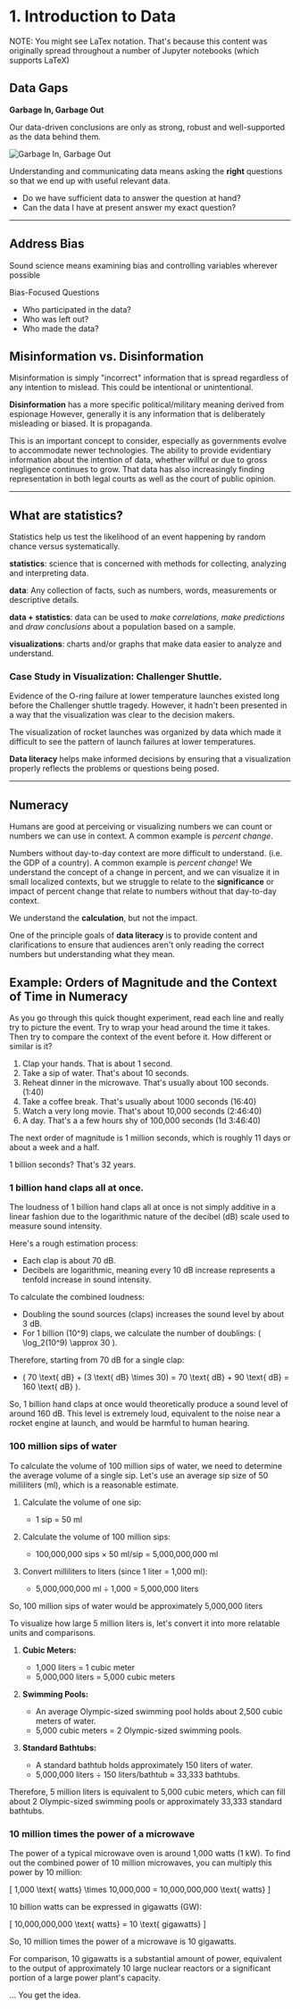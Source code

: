 # 1. Introduction to Data


NOTE: You might see LaTex notation. That's because this content was originally spread throughout a number of Jupyter notebooks (which supports LaTeX)


## Data Gaps

**Garbage In, Garbage Out** 
    
Our data-driven conclusions are only as strong, robust and well-supported as the data behind them. 

![Garbage In, Garbage Out](img/gigo.png)

Understanding and communicating data means asking the **right** questions so that we end up with useful relevant data. 

- Do we have sufficient data to answer the question at hand? 
- Can the data I have at present answer my exact question? 

---

## Address Bias

Sound science means examining bias and controlling variables wherever possible

Bias-Focused Questions
- Who participated in the data? 
- Who was left out? 
- Who made the data? 


## Misinformation vs. Disinformation

Misinformation is simply "incorrect" information that is spread regardless of any intention to mislead. This could be intentional or unintentional. 

**Disinformation** has a more specific political/military meaning derived from espionage However, generally it is any information that is deliberately misleading or biased. It is propaganda.

This is an important concept to consider, especially as governments evolve to accommodate newer technologies. The ability to provide evidentiary information about the intention of data, whether willful or due to gross negligence continues to grow. That data has also increasingly finding representation in both legal courts as well as the court of public opinion. 



---
## What are statistics? 

Statistics help us test the likelihood of an event happening by random chance versus systematically. 


**statistics**: science that is concerned with methods for collecting, analyzing and interpreting data. 

**data**: Any collection of facts, such as numbers, words, measurements or descriptive details. 

**data + statistics**: data can be used to *make correlations, make predictions* and *draw conclusions* about a population based on a sample. 

**visualizations**: charts and/or graphs that make data easier to analyze and understand. 


### Case Study in Visualization: Challenger Shuttle. 

Evidence of the O-ring failure at lower temperature launches existed long before the Challenger shuttle tragedy. However, it hadn't been presented in a way that the visualization was clear to the decision makers. 

The visualization of rocket launches was organized by data which made it difficult to see the pattern of launch failures at lower temperatures. 


**Data literacy** helps make informed decisions by ensuring that a visualization properly reflects the problems or questions being posed. 

---
## Numeracy

Humans are good at perceiving or visualizing numbers we can count or numbers we can use in context. A common example is *percent change*. 

Numbers without day-to-day context are more difficult to understand. (i.e. the GDP of a country). A common example is *percent change*! We understand the concept of a change in percent, and we can visualize it in small localized contexts, but we struggle to relate to the **significance** or impact of percent change that relate to numbers without that day-to-day context. 

We understand the **calculation**, but not the impact. 

One of the principle goals of **data literacy** is to provide content and clarifications to ensure that audiences aren't only reading the correct numbers but understanding what they mean. 

## Example: Orders of Magnitude and the Context of Time in Numeracy

As you go through this quick thought experiment, read each line and really try to picture the event. Try to wrap your head around the time it takes. Then try to compare the context of the event before it. How different or similar is it? 

1. Clap your hands. That is about 1 second.
2. Take a sip of water. That's about 10 seconds. 
3. Reheat dinner in the microwave. That's usually about 100 seconds. (1:40)
4. Take a coffee break. That's usually about 1000 seconds (16:40)
5. Watch a very long movie. That's about 10,000 seconds (2:46:40)
6. A day. That's a a few hours shy of 100,000 seconds (1d 3:46:40)

The next order of magnitude is 1 million seconds, which is roughly 11 days or about a week and a half. 

1 billion seconds? That's 32 years. 

### 1 billion hand claps all at once.

The loudness of 1 billion hand claps all at once is not simply additive in a linear fashion due to the logarithmic nature of the decibel (dB) scale used to measure sound intensity.

Here's a rough estimation process:
- Each clap is about 70 dB.
- Decibels are logarithmic, meaning every 10 dB increase represents a tenfold increase in sound intensity.

To calculate the combined loudness:
- Doubling the sound sources (claps) increases the sound level by about 3 dB.
- For 1 billion (10^9) claps, we calculate the number of doublings: \( \log_2(10^9) \approx 30 \).

Therefore, starting from 70 dB for a single clap:
- \( 70 \text{ dB} + (3 \text{ dB} \times 30) = 70 \text{ dB} + 90 \text{ dB} = 160 \text{ dB} \).

So, 1 billion hand claps at once would theoretically produce a sound level of around 160 dB. This level is extremely loud, equivalent to the noise near a rocket engine at launch, and would be harmful to human hearing.

### 100 million sips of water

To calculate the volume of 100 million sips of water, we need to determine the average volume of a single sip. Let's use an average sip size of 50 milliliters (ml), which is a reasonable estimate.

1. Calculate the volume of one sip:
    - 1 sip = 50 ml

2. Calculate the volume of 100 million sips:
    - 100,000,000 sips × 50 ml/sip = 5,000,000,000 ml

3. Convert milliliters to liters (since 1 liter = 1,000 ml):
    - 5,000,000,000 ml ÷ 1,000 = 5,000,000 liters

So, 100 million sips of water would be approximately 5,000,000 liters

To visualize how large 5 million liters is, let's convert it into more relatable units and comparisons.

1. **Cubic Meters:**
    - 1,000 liters = 1 cubic meter
    - 5,000,000 liters = 5,000 cubic meters

2. **Swimming Pools:**
    - An average Olympic-sized swimming pool holds about 2,500 cubic meters of water.
    - 5,000 cubic meters = 2 Olympic-sized swimming pools.

3. **Standard Bathtubs:**
    - A standard bathtub holds approximately 150 liters of water.
    - 5,000,000 liters ÷ 150 liters/bathtub ≈ 33,333 bathtubs.

Therefore, 5 million liters is equivalent to 5,000 cubic meters, which can fill about 2 Olympic-sized swimming pools or approximately 33,333 standard bathtubs.

### 10 million times the power of a microwave

The power of a typical microwave oven is around 1,000 watts (1 kW). To find out the combined power of 10 million microwaves, you can multiply this power by 10 million:

\[ 1,000 \text{ watts} \times 10,000,000 = 10,000,000,000 \text{ watts} \]

10 billion watts can be expressed in gigawatts (GW):

\[ 10,000,000,000 \text{ watts} = 10 \text{ gigawatts} \]

So, 10 million times the power of a microwave is 10 gigawatts.

For comparison, 10 gigawatts is a substantial amount of power, equivalent to the output of approximately 10 large nuclear reactors or a significant portion of a large power plant's capacity.

... You get the idea. 